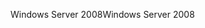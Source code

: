 <span data-ttu-id="7be40-101">Windows Server 2008</span><span class="sxs-lookup"><span data-stu-id="7be40-101">Windows Server 2008</span></span>
